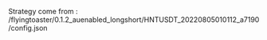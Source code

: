 Strategy come from : /flyingtoaster/0.1.2_auenabled_longshort/HNTUSDT_20220805010112_a7190/config.json